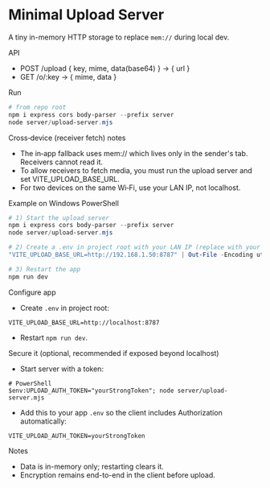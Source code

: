 # Minimal Upload Server

A tiny in-memory HTTP storage to replace `mem://` during local dev.

API
- POST /upload { key, mime, data(base64) } -> { url }
- GET  /o/:key -> { mime, data }

Run
```powershell
# from repo root
npm i express cors body-parser --prefix server
node server/upload-server.mjs
```

Cross‑device (receiver fetch) notes
- The in‑app fallback uses mem:// which lives only in the sender's tab. Receivers cannot read it.
- To allow receivers to fetch media, you must run the upload server and set VITE_UPLOAD_BASE_URL.
- For two devices on the same Wi‑Fi, use your LAN IP, not localhost.

Example on Windows PowerShell
```powershell
# 1) Start the upload server
npm i express cors body-parser --prefix server
node server/upload-server.mjs

# 2) Create a .env in project root with your LAN IP (replace with your own):
"VITE_UPLOAD_BASE_URL=http://192.168.1.50:8787" | Out-File -Encoding utf8 .env

# 3) Restart the app
npm run dev
```

Configure app
- Create `.env` in project root:
```
VITE_UPLOAD_BASE_URL=http://localhost:8787
```
- Restart `npm run dev`.

Secure it (optional, recommended if exposed beyond localhost)
- Start server with a token:
```
# PowerShell
$env:UPLOAD_AUTH_TOKEN="yourStrongToken"; node server/upload-server.mjs
```
- Add this to your app `.env` so the client includes Authorization automatically:
```
VITE_UPLOAD_AUTH_TOKEN=yourStrongToken
```

Notes
- Data is in-memory only; restarting clears it.
- Encryption remains end-to-end in the client before upload.

